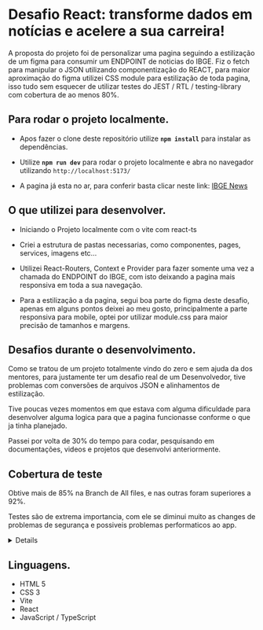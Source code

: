 # Desafio React: transforme dados em notícias e acelere a sua carreira!

A proposta do projeto foi de personalizar uma pagina seguindo a estilização de um figma para consumir um ENDPOINT de noticias do IBGE. Fiz o fetch para manipular o JSON utilizando componentização do REACT, para maior aproximação do figma utilizei CSS module para estilização de toda pagina, isso tudo sem esquecer de utilizar testes do JEST / RTL / testing-library com cobertura de ao menos 80%.

## Para rodar o projeto localmente.
- Apos fazer o clone deste repositório utilize <strong>`npm install`</strong> para instalar as dependências.
  
- Utilize <strong>`npm run dev`</strong> para rodar o projeto localmente e abra no navegador utilizando `http://localhost:5173/`

- A pagina já esta no ar, para conferir basta clicar neste link: <a href="https://fabiano-liberatori-ibge-ladu.vercel.app" target=”_blank”> IBGE News</a>

## O que utilizei para desenvolver.

- Iniciando o Projeto localmente com o vite com react-ts

- Criei a estrutura de pastas necessarias, como componentes, pages, services, imagens etc...

- Utilizei React-Routers, Context e Provider para fazer somente uma vez a chamada do ENDPOINT do IBGE, com isto deixando a pagina mais responsiva em toda a sua navegação.

- Para a estilização a da pagina, segui boa parte do figma deste desafio, apenas em alguns pontos deixei ao meu gosto, principalmente a parte responsiva para mobile, optei por utilizar module.css para maior precisão de tamanhos e margens.

## Desafios durante o desenvolvimento.

Como se tratou de um projeto totalmente vindo do zero e sem ajuda da dos mentores, para justamente ter um desafio real de um Desenvolvedor, tive problemas com conversões de arquivos JSON e alinhamentos de estilização.

Tive poucas vezes momentos em que estava com alguma dificuldade para desenvolver alguma logica para que a pagina funcionasse conforme o que ja tinha planejado.

Passei por volta de 30% do tempo para codar, pesquisando em documentações, videos e projetos que desenvolvi anteriormente.

## Cobertura de teste

Obtive mais de 85% na Branch de All files, e nas outras foram superiores a 92%.

Testes são de extrema importancia, com ele se diminui muito as changes de problemas de segurança e possiveis problemas performaticos ao app.

<details>
<img src='./src/images/coverage.png' alt='coverage'>
</details>

## Linguagens.

- HTML 5
- CSS 3
- Vite
- React
- JavaScript / TypeScript
